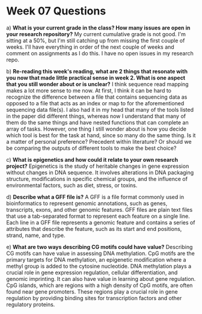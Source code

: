 # Week 07 Questions

a)  **What is your current grade in the class? How many issues are open in your research repository?**
My current cumulative grade is not good. I'm sitting at a 50%, but I'm still catching up from missing the first couple of weeks. I'll have everything in order of the next couple of weeks and comment on assignments as I do this. I have no open issues in my research repo.

b)  **Re-reading this week's reading, what are 2 things that resonate with you now that made little practical sense in week 2. What is one aspect that you still wonder about or is unclear?**
I think sequence read mapping makes a lot more sense to me now. At first, I think it can be hard to recognize the difference between a file that contains sequencing data as opposed to a file that acts as an index or map to for the aforementioned sequencing data file(s). I also had it in my head that many of the tools listed in the paper did different things, whereas now I understand that many of them do the same things and have nested functions that can complete an array of tasks. However, one thing I still wonder about is how you decide which tool is best for the task at hand, since so many do the same thing. Is it a matter of personal preference? Precedent within literature? Or should we be comparing the outputs of different tools to make the best choice?

c)  **What is epigenetics and how could it relate to your own research project?**
Epigenetics is the study of heritable changes in gene expression without changes in DNA sequence. It involves alterations in DNA packaging structure, modifications in specific chemical groups, and the influence of environmental factors, such as diet, stress, or toxins.

d)  **Describe what a GFF file is?**
A GFF is a file format commonly used in bioinformatics to represent genomic annotations, such as genes, transcripts, exons, and other genomic features. GFF files are plain text files that use a tab-separated format to represent each feature on a single line. Each line in a GFF file represents a genomic feature and contains a series of attributes that describe the feature, such as its start and end positions, strand, name, and type.

e)  **What are two ways describing CG motifs could have value?**
Describing CG motifs can have value in assessing DNA methylation. CpG motifs are the primary targets for DNA methylation, an epigenetic modification where a methyl group is added to the cytosine nucleotide. DNA methylation plays a crucial role in gene expression regulation, cellular differentiation, and genomic imprinting. It can also have value in learning about gene regulation. CpG islands, which are regions with a high density of CpG motifs, are often found near gene promoters. These regions play a crucial role in gene regulation by providing binding sites for transcription factors and other regulatory proteins.

